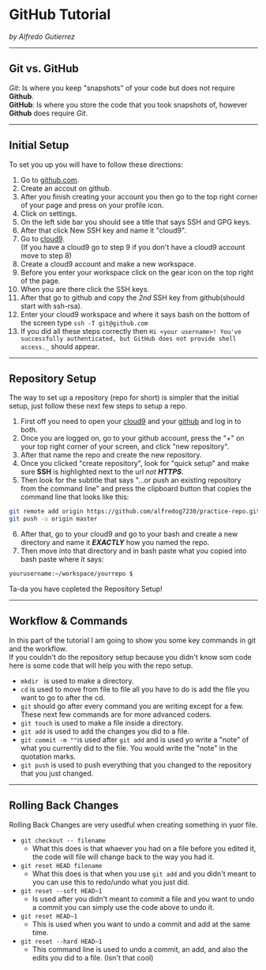 # GitHub Tutorial

_by Alfredo Gutierrez_

---
## Git vs. GitHub

_Git_: Is where you keep "snapshots" of your code but does not require **Github**.   
**GitHub**: Is where you store the code that you took snapshots of, however **Github** does require _Git_.

---
## Initial Setup
To set you up you will have to follow these directions:
1. Go to [github.com](github.com).
2. Create an accout on github.
3. After you finish creating your account you then go to the top right corner of your page and press on your profile icon.
4. Click on settings.
5. On the left side bar you should see a title that says SSH and GPG keys.
6. After that click New SSH key and name it "cloud9".
7. Go to [cloud9](c9.io).   
(If you have a cloud9 go to step 9 if you don't have a cloud9 account move to step 8)
8. Create a cloud9 account and make a new workspace.
9. Before you enter your workspace click on the gear icon on the top right of the page.
10. When you are there click the SSH keys.
11. After that go to github and copy the _2nd_ SSH key from github(should start with ssh-rsa).
12. Enter your cloud9 workspace and where it says bash on the bottom of the screen type `ssh -T git@github.com`
13. If you did all these steps correctly then ```Hi <your username>! You've successfully authenticated, but GitHub does not provide shell access._``` should appear.
 
---
## Repository Setup

The way to set up a repository (repo for short) is simpler that the initial setup, just follow these next few steps to setup a repo.   
1. First off you need to open your [cloud9](c9.io) and your [github](github.com) and log in to both.     
2. Once you are logged on, go to your github account, press the "+" on your top right corner of your screen, and click "new repository".       
3. After that name the repo and create the new repository.     
4. Once you clicked "create repository", look for "quick setup" and make sure **SSH** is highlighted next to the url _not_ **_HTTPS_**.     
5. Then look for the subtitle that says "…or push an existing repository from the command line" and press the clipboard button that copies the command line that looks like this:  
```bash
git remote add origin https://github.com/alfredog7230/practice-repo.git
git push -u origin master
```   
6. After that, go to your cloud9 and go to your bash and create a new directory and name it **_EXACTLY_** how you named the repo.    
7. Then move into that directory and in bash paste what you copied into bash paste where it says:   
```bash
yourusername:~/workspace/yourrepo $ 
```
Ta-da you have copleted the Repository Setup!

---
## Workflow & Commands   
   
In this part of the tutorial I am going to show you some key commands in git and the workflow.   
If you couldn't do the repository setup because you didn't know som code here is some code that will help you with the repo setup.   
* `mkdir ` is used to make a directory.  
* `cd` is used to move from file to file all you have to do is add the file you want to go to after the cd.   
* `git` should go after every command you are writing except for a few.  
These next few commands are for more advanced coders.   
* `git touch` is used to make a file inside a directory.
* `git add` is used to add the changes you did to a file.
* `git commit -m ""`is used after `git add` and is used yo write a "note" of what you currently did to the file. You would write the "note" in the quotation marks.   
* `git push` is used to push everything that you changed to the repository that you just changed.   
---
## Rolling Back Changes

Rolling Back Changes are very usedful when creating something in yuor file.
* `git checkout -- filename`
   * What this does is that whaever you had on a file before you edited it, the code will file will change back to the way you had it.
* `git reset HEAD filename`
    * What this does is that when you use `git add` and you didn't meant to you can use this to redo/undo what you just did.
* `git reset --soft HEAD~1`
    * Is used after you didn't meant to commit a file and you want to undo a commit you can simply use the code above to undo it.
* `git reset HEAD~1`
    * This is used when you want to undo a commit and add at the same time.
* `git reset --hard HEAD~1`
    * This command line is used to undo a commit, an add, and also the edits you did to a file. (Isn't that cool)